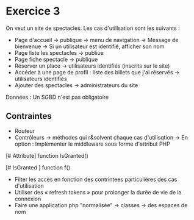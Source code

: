 # Exercice 3

On veut un site de spectacles.
Les cas d'utilisation sont les suivants :
- Page d'accueil -> publique
    -> menu de navigation
    -> Message de bienvenue
    -> Si un utilisateur est identifié, afficher son nom
- Page liste les spectacles -> publiue
- Page fiche spectacle -> publique
- Réserver un place -> utilisateurs identifiés (inscrits sur le site)
- Accéder à une page de profil : liste des billets que j'ai réservés -> utilisateurs identifiés
- Ajouter des spectacles -> administrateurs du site

Données : Un SGBD n'est pas obligatoire

## Contraintes
- Routeur
- Contrôleurs -> méthodes qui r&solvent chaque cas d'utilisqtion
  -> En option : Implémenter le middleware sous forme d'attribut PHP

[# Attribute]
function IsGranted()

[# IsGranted ]
function f()

- Filter les accès en fonction des contrintees particulières des cas d'utilisation
- Utiliser des « refresh tokens » pour prolonger la durée de vie de la connexion
- Faire une application php "normalisée"
  -> classes
  -> des espaces de nom
